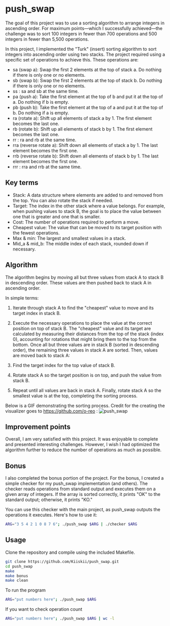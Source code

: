 # push_swap
The goal of this project was to use a sorting algorithm to arrange integers in ascending order. For maximum points—which I successfully achieved—the challenge was to sort 100 integers in fewer than 700 operations and 500 integers in fewer than 5,500 operations.

In this project, I implemented the "Turk" (insert) sorting algorithm to sort integers into ascending order using two stacks. The project required using a specific set of operations to achieve this. These operations are:
- sa (swap a): Swap the first 2 elements at the top of stack a. Do nothing if there is only one or no elements.
- sb (swap b): Swap the first 2 elements at the top of stack b. Do nothing if there is only one or no elements.
- ss : sa and sb at the same time.
- pa (push a): Take the first element at the top of b and put it at the top of a. Do nothing if b is empty.
- pb (push b): Take the first element at the top of a and put it at the top of b. Do nothing if a is empty.
- ra (rotate a): Shift up all elements of stack a by 1. The first element becomes the last one.
- rb (rotate b): Shift up all elements of stack b by 1. The first element becomes the last one.
- rr : ra and rb at the same time.
- rra (reverse rotate a): Shift down all elements of stack a by 1. The last element becomes the first one.
- rrb (reverse rotate b): Shift down all elements of stack b by 1. The last element becomes the first one.
- rrr : rra and rrb at the same time.

## Key terms

- Stack: A data structure where elements are added to and removed from the top. You can also rotate the stack if needed.
- Target: The index in the other stack where a value belongs. For example, when pushing values to stack B, the goal is to place the value between one that is greater and one that is smaller.
- Cost: The number of operations required to perform a move.
- Cheapest value: The value that can be moved to its target position with the fewest operations.
- Max & min: The largest and smallest values in a stack.
- Mid_a & mid_b: The middle index of each stack, rounded down if necessary.

## Algorithm

The algorithm begins by moving all but three values from stack A to stack B in descending order. These values are then pushed back to stack A in ascending order.

In simple terms:

1. Iterate through stack A to find the "cheapest" value to move and its target index in stack B.
2. Execute the necessary operations to place the value at the correct position on top of stack B. The "cheapest" value and its target are calculated by measuring their distances from the top of the stack (index 0), accounting for rotations that might bring them to the top from the bottom.
Once all but three values are in stack B (sorted in descending order), the remaining three values in stack A are sorted. Then, values are moved back to stack A:

1. Find the target index for the top value of stack B.
2. Rotate stack A so the target position is on top, and push the value from stack B.
3. Repeat until all values are back in stack A.
Finally, rotate stack A so the smallest value is at the top, completing the sorting process.

Below is a GIF demonstrating the sorting process. Credit for the creating the visualizer goes to
https://github.com/o-reo :
![push_swap](visualize_push_swap.gif)

## Improvement points

Overall, I am very satisfied with this project. It was enjoyable to complete and presented interesting challenges. However, I wish I had optimized the algorithm further to reduce the number of operations as much as possible.

## Bonus

I also completed the bonus portion of the project. For the bonus, I created a simple checker for my push_swap implementation (and others). The checker reads operations from standard output and executes them on a given array of integers. If the array is sorted correctly, it prints "OK" to the standard output; otherwise, it prints "KO."

You can use this checker with the main project, as push_swap outputs the operations it executes. Here's how to use it:
```bash
ARG="3 5 4 2 1 0 8 7 6"; ./push_swap $ARG | ./checker $ARG
```

## Usage

Clone the repository and compile using the included Makefile.

```bash
git clone https://github.com/Kiiskii/push_swap.git
cd push_swap
make
make bonus
make clean
```

To run the program

```bash
ARG="put numbers here"; ./push_swap $ARG
```
If you want to check operation count
```bash
ARG="put numbers here"; ./push_swap $ARG | wc -l
```

